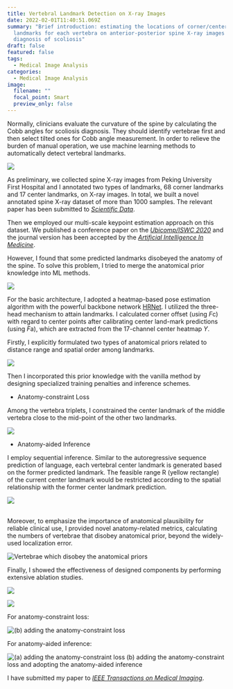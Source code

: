 ```yaml
---
title: Vertebral Landmark Detection on X-ray Images
date: 2022-02-01T11:40:51.069Z
summary: "Brief introduction: estimating the locations of corner/center
  landmarks for each vertebra on anterior-posterior spine X-ray images for the
  diagnosis of scoliosis"
draft: false
featured: false
tags:
  - Medical Image Analysis
categories:
  - Medical Image Analysis
image:
  filename: ""
  focal_point: Smart
  preview_only: false
---
```

Normally, clinicians evaluate the curvature of the spine by calculating the Cobb angles for scoliosis diagnosis. They should identify vertebrae first and then select tilted ones for Cobb angle measurement. In order to relieve the burden of manual operation, we use machine learning methods to automatically detect vertebral landmarks.

![](sample-of-annotations.png)

As preliminary, we collected spine X-ray images from Peking University First Hospital and I annotated two types of landmarks, 68 corner landmarks and 17 center landmarks, on X-ray images. In total, we built a novel annotated spine X-ray dataset of more than 1000 samples.  The relevant paper has been submitted to *[Scientific Data](https://www.nature.com/sdata/journal-information)*. 

Then we employed our multi-scale keypoint estimation approach on this dataset. We published a conference paper on the *[Ubicomp/ISWC 2020](https://dl.acm.org/doi/abs/10.1145/3410530.3414317?casa_token=oZ2h0lvky8cAAAAA:4De6qYwKoZPtmtfntQ1fxUy-EFtzG1JDq6BMhm6tuZuQt7MGHBFJVjDRTfSKsgn8F1vZ-E5YPBAZWg4)* and the journal version has been accepted by the *[Artificial Intelligence In Medicine](https://www.sciencedirect.com/science/article/pii/S0933365721002281)*.

However, I found that some predicted landmarks disobeyed the anatomy of the spine. To solve this problem,  I tried to merge the anatomical prior knowledge into ML methods. 

![](overall-architecture_1.png)

For the basic architecture, I adopted a heatmap-based pose estimation algorithm with the powerful backbone network [HRNet](https://arxiv.org/abs/1908.07919). I utilized the three-head mechanism to attain landmarks. I calculated corner offset (using *F*c) with regard to center points after calibrating center land-mark predictions (using *F*a), which are extracted from the 17-channel center heatmap *Y*.

Firstly, I explicitly formulated two types of anatomical priors related to distance range and spatial order among landmarks. 

![](图片1.png)

Then I incorporated this prior knowledge with the vanilla method by designing specialized training penalties and inference schemes.

* Anatomy-constraint Loss

Among the vertebra triplets, I constrained the center landmark of the middle vertebra close to the mid-point of the other two landmarks.

![](triplet-loss.png)

* Anatomy-aided Inference

I employ sequential inference. Similar to the autoregressive sequence prediction of language, each vertebral center landmark is generated based on the former predicted landmark. The feasible range R (yellow rectangle) of the current center landmark would be restricted according to the spatial relationship with the former center landmark prediction. 

![](inf.png)

\
Moreover, to emphasize the importance of anatomical plausibility for reliable clinical use, I provided novel anatomy-related metrics, calculating the numbers of vertebrae that disobey anatomical prior, beyond the widely-used localization error. 

![](fail_constraints_update.png "Vertebrae which disobey the anatomical priors")

Finally, I showed the effectiveness of designed components by performing extensive ablation studies. 

![](screenshot-20220202-172249.png)

![](screenshot-20220202-170957.png)

For anatomy-constraint loss:

![](results_1.png "(b) adding the anatomy-constraint loss")

For anatomy-aided inference:

![](inf_results.png "(a) adding the anatomy-constraint loss (b) adding the anatomy-constraint loss and adopting the anatomy-aided inference")

I have submitted my paper to *[IEEE Transactions on Medical Imaging](https://ieeexplore.ieee.org/xpl/RecentIssue.jsp?punumber=42)*.